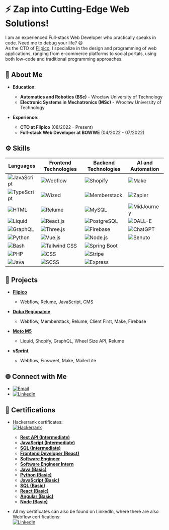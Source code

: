 # ⚡ Zap into Cutting-Edge Web Solutions!

I am an experienced Full-stack Web Developer who practically speaks in code. Need me to debug your life? 😄<br>
As the CTO of [Flipico](https://flipico.agency), I specialize in the design and programming of web applications, ranging from e-commerce platforms to social portals, using both low-code and traditional programming approaches.

## 🚀 About Me

- **Education**:
  - **Automatics and Robotics (BSc)** - Wrocław University of Technology
  - **Electronic Systems in Mechatronics (MSc)** - Wrocław University of Technology

- **Experience**:
  - **CTO at Flipico** (08/2022 - Present)
  - **Full-stack Web Developer at BOWWE** (04/2022 - 07/2022)

## ⚙️ Skills

| **Languages**             | **Frontend Technologies**                  | **Backend Technologies**                    | **AI and Automation**                  |
|---------------------------|--------------------------------------------|---------------------------------------------|---------------------------------------|
| ![JavaScript](https://img.shields.io/badge/-JavaScript-F7DF1E?style=flat-square&logo=javascript&logoColor=black) | ![Webflow](https://img.shields.io/badge/-Webflow-000000?style=flat-square&logo=webflow&logoColor=white) | ![Shopify](https://img.shields.io/badge/-Shopify-7AB55C?style=flat-square&logo=shopify&logoColor=white) | ![Make](https://img.shields.io/badge/-Make-000000?style=flat-square&logo=make&logoColor=white) |
| ![TypeScript](https://img.shields.io/badge/-TypeScript-007ACC?style=flat-square&logo=typescript&logoColor=white) | ![Wized](https://img.shields.io/badge/-Wized-4353FF?style=flat-square&logo=wattpad&logoColor=white) | ![Memberstack](https://img.shields.io/badge/-Memberstack-000000?style=flat-square&logo=webflow&logoColor=white) | ![Zapier](https://img.shields.io/badge/-Zapier-FF4A00?style=flat-square&logo=zapier&logoColor=white) |
| ![HTML](https://img.shields.io/badge/-HTML-E34F26?style=flat-square&logo=html5&logoColor=white) | ![Relume](https://img.shields.io/badge/-Relume-000000?style=flat-square&logoColor=white) | ![MySQL](https://img.shields.io/badge/-MySQL-4479A1?style=flat-square&logo=mysql&logoColor=white) | ![MidJourney](https://img.shields.io/badge/-MidJourney-000000?style=flat-square&logo=midjourney&logoColor=white) |
| ![Liquid](https://img.shields.io/badge/-Liquid-7AB55C?style=flat-square&logo=shopify&logoColor=white) | ![React.js](https://img.shields.io/badge/-React-61DAFB?style=flat-square&logo=react&logoColor=black) | ![PostgreSQL](https://img.shields.io/badge/-PostgreSQL-336791?style=flat-square&logo=postgresql&logoColor=white) | ![DALL-E](https://img.shields.io/badge/-DALL--E-000000?style=flat-square&logo=openaidall-e&logoColor=white) |
| ![GraphQL](https://img.shields.io/badge/-GraphQL-E10098?style=flat-square&logo=graphql&logoColor=white) | ![Three.js](https://img.shields.io/badge/-Three.js-000000?style=flat-square&logo=three.js&logoColor=white) | ![Firebase](https://img.shields.io/badge/-Firebase-FFCA28?style=flat-square&logo=firebase&logoColor=black) | ![ChatGPT](https://img.shields.io/badge/-ChatGPT-00B2FF?style=flat-square&logo=openai&logoColor=white) |
| ![Python](https://img.shields.io/badge/-Python-3776AB?style=flat-square&logo=python&logoColor=white) | ![Vue.js](https://img.shields.io/badge/-Vue.js-4FC08D?style=flat-square&logo=vue.js&logoColor=white) | ![Node.js](https://img.shields.io/badge/-Node.js-8CC84B?style=flat-square&logo=node.js&logoColor=white) | ![Senuto](https://img.shields.io/badge/-Senuto-4D8F6D?style=flat-square&logo=senuto&logoColor=white) |
| ![Bash](https://img.shields.io/badge/-Bash-4EAA25?style=flat-square&logo=gnubash&logoColor=white) | ![Tailwind CSS](https://img.shields.io/badge/-Tailwind%20CSS-38B2AC?style=flat-square&logo=tailwind-css&logoColor=white) | ![Spring Boot](https://img.shields.io/badge/-Spring%20Boot-6DB33F?style=flat-square&logo=springboot&logoColor=white) |  |
| ![PHP](https://img.shields.io/badge/-PHP-777BB4?style=flat-square&logo=php&logoColor=white) | ![CSS](https://img.shields.io/badge/-CSS-1572B6?style=flat-square&logo=css3&logoColor=white) | ![Stripe](https://img.shields.io/badge/-Stripe-008CDD?style=flat-square&logo=stripe&logoColor=white) |  |
| ![Java](https://img.shields.io/badge/-Java-007396?style=flat-square&logo=java&logoColor=white) | ![SCSS](https://img.shields.io/badge/-SCSS-CC6699?style=flat-square&logo=sass&logoColor=white) | ![Express](https://img.shields.io/badge/-Express-000000?style=flat-square&logo=express&logoColor=white) |  |

<!--
| **Languages**             | **Frontend Technologies**                  | **Backend Technologies**                    | **AI and Automation**                  |
|---------------------------|--------------------------------------------|---------------------------------------------|---------------------------------------|
| ![JavaScript](https://img.shields.io/badge/-JavaScript-F7DF1E?style=flat-square&logo=javascript&logoColor=black) **⭐⭐⭐⭐⭐** | ![Webflow](https://img.shields.io/badge/-Webflow-000000?style=flat-square&logo=webflow&logoColor=white) **⭐⭐⭐⭐⭐** | ![Shopify](https://img.shields.io/badge/-Shopify-7AB55C?style=flat-square&logo=shopify&logoColor=white) **⭐⭐⭐⭐⭐** | ![Make](https://img.shields.io/badge/-Make-000000?style=flat-square&logo=make&logoColor=white) **⭐⭐⭐⭐⭐** |
| ![TypeScript](https://img.shields.io/badge/-TypeScript-007ACC?style=flat-square&logo=typescript&logoColor=white) **⭐⭐⭐⭐⭐** | ![Wized](https://img.shields.io/badge/-Wized-000000?style=flat-square&logo=wized&logoColor=white) **⭐⭐⭐⭐⭐** | ![Memberstack](https://img.shields.io/badge/-Memberstack-000000?style=flat-square&logo=memberstack&logoColor=white) **⭐⭐⭐⭐⭐** | ![Zapier](https://img.shields.io/badge/-Zapier-FF4A00?style=flat-square&logo=zapier&logoColor=white) **⭐⭐⭐⭐⭐** |
| ![HTML](https://img.shields.io/badge/-HTML-E34F26?style=flat-square&logo=html5&logoColor=white) **⭐⭐⭐⭐⭐** | ![Relume](https://img.shields.io/badge/-Relume-000000?style=flat-square&logo=relume&logoColor=white) **⭐⭐⭐⭐⭐** | ![MySQL](https://img.shields.io/badge/-MySQL-4479A1?style=flat-square&logo=mysql&logoColor=white) **⭐⭐⭐⭐⭐** | ![MidJourney](https://img.shields.io/badge/-MidJourney-000000?style=flat-square&logo=midjourney&logoColor=white) **⭐⭐⭐⭐⭐** |
| ![Liquid](https://img.shields.io/badge/-Liquid-000000?style=flat-square&logo=liquid&logoColor=white) **⭐⭐⭐⭐⭐** | ![React.js](https://img.shields.io/badge/-React-61DAFB?style=flat-square&logo=react&logoColor=black) **⭐⭐⭐⭐⭐** | ![PostgreSQL](https://img.shields.io/badge/-PostgreSQL-336791?style=flat-square&logo=postgresql&logoColor=white) **⭐⭐⭐⭐** | ![DALL-E](https://img.shields.io/badge/-DALL--E-000000?style=flat-square&logo=openaidall-e&logoColor=white) **⭐⭐⭐⭐⭐** |
| ![GraphQL](https://img.shields.io/badge/-GraphQL-E10098?style=flat-square&logo=graphql&logoColor=white) **⭐⭐⭐** | ![Three.js](https://img.shields.io/badge/-Three.js-000000?style=flat-square&logo=three.js&logoColor=white) **⭐⭐⭐⭐** | ![Firebase](https://img.shields.io/badge/-Firebase-FFCA28?style=flat-square&logo=firebase&logoColor=black) **⭐⭐⭐⭐** | ![ChatGPT](https://img.shields.io/badge/-ChatGPT-00B2FF?style=flat-square&logo=openai&logoColor=white) **⭐⭐⭐⭐⭐** |
| ![Python](https://img.shields.io/badge/-Python-3776AB?style=flat-square&logo=python&logoColor=white) **⭐⭐⭐** | ![Vue.js](https://img.shields.io/badge/-Vue.js-4FC08D?style=flat-square&logo=vue.js&logoColor=white) **⭐⭐⭐** | ![Node.js](https://img.shields.io/badge/-Node.js-8CC84B?style=flat-square&logo=node.js&logoColor=white) **⭐⭐⭐** | ![Senuto](https://img.shields.io/badge/-Senuto-4D8F6D?style=flat-square&logo=senuto&logoColor=white) **⭐⭐** |
| ![Bash](https://img.shields.io/badge/-Bash-4EAA25?style=flat-square&logo=gnubash&logoColor=white) **⭐⭐** | ![Tailwind CSS](https://img.shields.io/badge/-Tailwind%20CSS-38B2AC?style=flat-square&logo=tailwind-css&logoColor=white) **⭐⭐⭐⭐⭐** | ![Spring Boot](https://img.shields.io/badge/-Spring%20Boot-6DB33F?style=flat-square&logo=springboot&logoColor=white) **⭐⭐** |  |
| ![PHP](https://img.shields.io/badge/-PHP-777BB4?style=flat-square&logo=php&logoColor=white) **⭐⭐** | ![CSS](https://img.shields.io/badge/-CSS-1572B6?style=flat-square&logo=css3&logoColor=white) **⭐⭐⭐⭐⭐** | ![MongoDB](https://img.shields.io/badge/-MongoDB-47A248?style=flat-square&logo=mongodb&logoColor=white) **⭐⭐** |  |
| ![Java](https://img.shields.io/badge/-Java-007396?style=flat-square&logo=java&logoColor=white) **⭐⭐** | ![SCSS](https://img.shields.io/badge/-SCSS-CC6699?style=flat-square&logo=sass&logoColor=white) **⭐⭐⭐⭐** | ![Laravel](https://img.shields.io/badge/-Laravel-E74430?style=flat-square&logo=laravel&logoColor=white) **⭐** |  |
--!>

<!-- ![Top Langs](https://github-readme-stats.vercel.app/api/top-langs/?username=RemigiuszMielcarz&layout=compact) -->

## 💼 Projects

- **[Flipico](https://flipico.agency)**
  - Webflow, Relume, JavaScript, CMS

- **[Doba Regionalnie](https://regionalnie.doba.pl)**
  - Webflow, Memberstack, Relume, Client First, Make, Firebase

- **[Moto M5](https://motom5.my-shopify.com)**
  - Liquid, Shopify, GraphQL, Wheel Size API, Relume

- **[vSprint](https://konferencja.vsprint.pl)**
  - Webflow, Finsweet, Make, MailerLite

## 🌐 Connect with Me

- [![Email](https://img.shields.io/badge/Email-0078D4?style=flat-square&logo=gmail&logoColor=white)](mailto:remigiusz.mielcarz@gmail.com)
- [![LinkedIn](https://img.shields.io/badge/LinkedIn-0A66C2?style=flat-square&logo=linkedin&logoColor=white)](https://www.linkedin.com/in/remigiusz-mielcarz)

## 🏅 Certifications

- Hackerrank certificates: <br>
[![Hackerrank](https://img.shields.io/badge/Hackerrank-00A680?style=flat-square&logo=hackerrank&logoColor=white)](https://www.hackerrank.com/profile/remy_00)
  - **[Rest API (Intermediate)](https://www.hackerrank.com/certificates/bb3f54cab14f)**
  - **[JavaScript (Intermediate)](https://www.hackerrank.com/certificates/9a63781f0e1f)**
  - **[SQL (Intermediate)](https://www.hackerrank.com/certificates/358281b72c9c)**
  - **[Frontend Developer (React)](https://www.hackerrank.com/certificates/9ca1d24f3b03)**
  - **[Software Engineer](https://www.hackerrank.com/certificates/113dd73546e8)**
  - **[Software Engineer Intern](https://www.hackerrank.com/certificates/07fa29a77ede)**
  - **[Java (Basic)](https://www.hackerrank.com/certificates/4e25f5317c66)**
  - **[Python (Basic)](https://www.hackerrank.com/certificates/c6da8dafae50)**
  - **[JavaScript (Basic)](https://www.hackerrank.com/certificates/44f455bd2ac9)**
  - **[SQL (Basic)](https://www.hackerrank.com/certificates/07e6418375cc)**
  - **[React (Basic)](https://www.hackerrank.com/certificates/91f9f1585847)**
  - **[Angular (Basic)](https://www.hackerrank.com/certificates/9b230717280e)**
  - **[Node (Basic)](https://www.hackerrank.com/certificates/8077fb5b65ad)**

- All my certificates can also be found on LinkedIn, where there are also Webflow certifications: <br>
[![LinkedIn](https://img.shields.io/badge/LinkedIn-0A66C2?style=flat-square&logo=linkedin&logoColor=white)](https://www.linkedin.com/in/remigiusz-mielcarz/details/certifications/)
